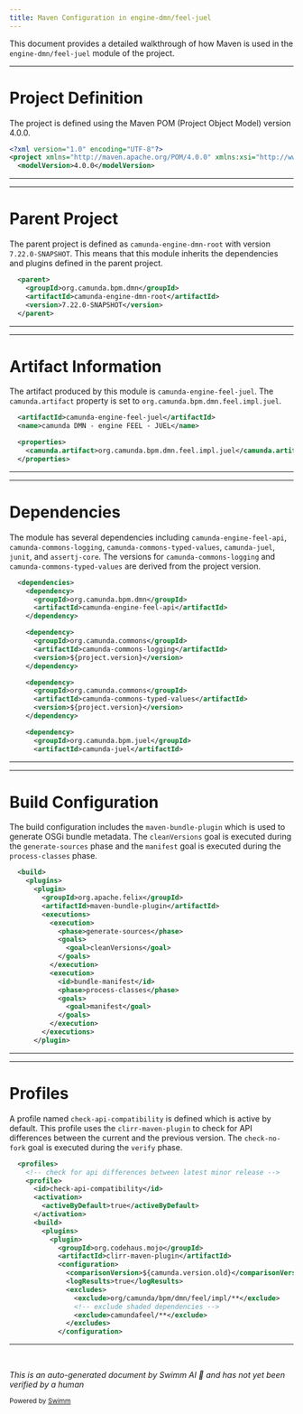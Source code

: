 ```yaml
---
title: Maven Configuration in engine-dmn/feel-juel
---
```

This document provides a detailed walkthrough of how Maven is used in the `engine-dmn/feel-juel` module of the project.

<SwmSnippet path="/engine-dmn/feel-juel/pom.xml" line="1">

---

# Project Definition

The project is defined using the Maven POM (Project Object Model) version 4.0.0.

```xml
<?xml version="1.0" encoding="UTF-8"?>
<project xmlns="http://maven.apache.org/POM/4.0.0" xmlns:xsi="http://www.w3.org/2001/XMLSchema-instance" xsi:schemaLocation="http://maven.apache.org/POM/4.0.0 http://maven.apache.org/xsd/maven-4.0.0.xsd">
  <modelVersion>4.0.0</modelVersion>
```

---

</SwmSnippet>

<SwmSnippet path="/engine-dmn/feel-juel/pom.xml" line="5">

---

# Parent Project

The parent project is defined as `camunda-engine-dmn-root` with version `7.22.0-SNAPSHOT`. This means that this module inherits the dependencies and plugins defined in the parent project.

```xml
  <parent>
    <groupId>org.camunda.bpm.dmn</groupId>
    <artifactId>camunda-engine-dmn-root</artifactId>
    <version>7.22.0-SNAPSHOT</version>
  </parent>
```

---

</SwmSnippet>

<SwmSnippet path="/engine-dmn/feel-juel/pom.xml" line="11">

---

# Artifact Information

The artifact produced by this module is `camunda-engine-feel-juel`. The `camunda.artifact` property is set to `org.camunda.bpm.dmn.feel.impl.juel`.

```xml
  <artifactId>camunda-engine-feel-juel</artifactId>
  <name>camunda DMN - engine FEEL - JUEL</name>

  <properties>
    <camunda.artifact>org.camunda.bpm.dmn.feel.impl.juel</camunda.artifact>
  </properties>
```

---

</SwmSnippet>

<SwmSnippet path="/engine-dmn/feel-juel/pom.xml" line="17">

---

# Dependencies

The module has several dependencies including `camunda-engine-feel-api`, `camunda-commons-logging`, `camunda-commons-typed-values`, `camunda-juel`, `junit`, and `assertj-core`. The versions for `camunda-commons-logging` and `camunda-commons-typed-values` are derived from the project version.

```xml
  <dependencies>
    <dependency>
      <groupId>org.camunda.bpm.dmn</groupId>
      <artifactId>camunda-engine-feel-api</artifactId>
    </dependency>

    <dependency>
      <groupId>org.camunda.commons</groupId>
      <artifactId>camunda-commons-logging</artifactId>
      <version>${project.version}</version>
    </dependency>

    <dependency>
      <groupId>org.camunda.commons</groupId>
      <artifactId>camunda-commons-typed-values</artifactId>
      <version>${project.version}</version>
    </dependency>

    <dependency>
      <groupId>org.camunda.bpm.juel</groupId>
      <artifactId>camunda-juel</artifactId>
```

---

</SwmSnippet>

<SwmSnippet path="/engine-dmn/feel-juel/pom.xml" line="54">

---

# Build Configuration

The build configuration includes the `maven-bundle-plugin` which is used to generate OSGi bundle metadata. The `cleanVersions` goal is executed during the `generate-sources` phase and the `manifest` goal is executed during the `process-classes` phase.

```xml
  <build>
    <plugins>
      <plugin>
        <groupId>org.apache.felix</groupId>
        <artifactId>maven-bundle-plugin</artifactId>
        <executions>
          <execution>
            <phase>generate-sources</phase>
            <goals>
              <goal>cleanVersions</goal>
            </goals>
          </execution>
          <execution>
            <id>bundle-manifest</id>
            <phase>process-classes</phase>
            <goals>
              <goal>manifest</goal>
            </goals>
          </execution>
        </executions>
      </plugin>
```

---

</SwmSnippet>

<SwmSnippet path="/engine-dmn/feel-juel/pom.xml" line="78">

---

# Profiles

A profile named `check-api-compatibility` is defined which is active by default. This profile uses the `clirr-maven-plugin` to check for API differences between the current and the previous version. The `check-no-fork` goal is executed during the `verify` phase.

```xml
  <profiles>
    <!-- check for api differences between latest minor release -->
    <profile>
      <id>check-api-compatibility</id>
      <activation>
        <activeByDefault>true</activeByDefault>
      </activation>
      <build>
        <plugins>
          <plugin>
            <groupId>org.codehaus.mojo</groupId>
            <artifactId>clirr-maven-plugin</artifactId>
            <configuration>
              <comparisonVersion>${camunda.version.old}</comparisonVersion>
              <logResults>true</logResults>
              <excludes>
                <exclude>org/camunda/bpm/dmn/feel/impl/**</exclude>
                <!-- exclude shaded dependencies -->
                <exclude>camundafeel/**</exclude>
              </excludes>
            </configuration>
```

---

</SwmSnippet>

&nbsp;

*This is an auto-generated document by Swimm AI 🌊 and has not yet been verified by a human*

<SwmMeta version="3.0.0" repo-id="Z2l0aHViJTNBJTNBQ2l0aS1jYW11bmRhJTNBJTNBZ2lsYWRuYXZvdA==" repo-name="Citi-camunda" doc-type="build-tool"><sup>Powered by [Swimm](/)</sup></SwmMeta>

